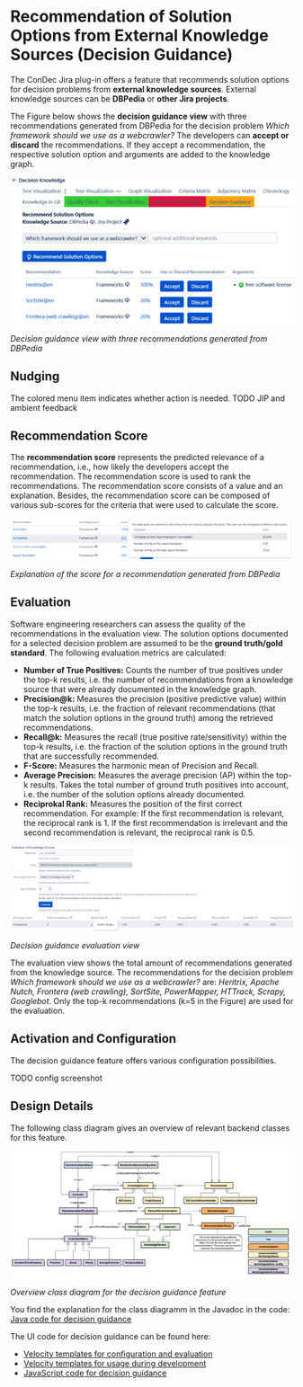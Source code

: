 # Recommendation of Solution Options from External Knowledge Sources (Decision Guidance)

The ConDec Jira plug-in offers a feature that recommends solution options for decision problems from **external knowledge sources**.
External knowledge sources can be **DBPedia** or **other Jira projects**.

The Figure below shows the **decision guidance view** with three recommendations generated from DBPedia 
for the decision problem *Which framework should we use as a webcrawler?*
The developers can **accept or discard** the recommendations.
If they accept a recommendation, the respective solution option and arguments are added to the knowledge graph.

![Decision guidance view with three recommendations generated from DBPedia](../screenshots/decision_guidance_webcrawler.png)

*Decision guidance view with three recommendations generated from DBPedia*

## Nudging

The colored menu item indicates whether action is needed.
TODO JIP and ambient feedback

## Recommendation Score

The **recommendation score** represents the predicted relevance of a recommendation, i.e., how likely the developers accept the recommendation.
The recommendation score is used to rank the recommendations.
The recommendation score consists of a value and an explanation. 
Besides, the recommendation score can be composed of various sub-scores for the criteria that were used to calculate the score.

![Explanation of the score for a recommendation generated from DBPedia](../screenshots/decision_guidance_recommendation_score.png)

*Explanation of the score for a recommendation generated from DBPedia*

## Evaluation

Software engineering researchers can assess the quality of the recommendations in the evaluation view.
The solution options documented for a selected decision problem are assumed to be the **ground truth/gold standard**.
The following evaluation metrics are calculated:

- **Number of True Positives:** Counts the number of true positives under the top-k results, 
i.e. the number of recommendations from a knowledge source that were already documented in the knowledge graph.
- **Precision@k:** Measures the precision (positive predictive value) within the top-k results, 
i.e. the fraction of relevant recommendations (that match the solution options in the ground truth) among the retrieved recommendations.
- **Recall@k:** Measures the recall (true positive rate/sensitivity) within the top-k results, 
i.e. the fraction of the solution options in the ground truth that are successfully recommended.
- **F-Score:** Measures the harmonic mean of Precision and Recall.
- **Average Precision:** Measures the average precision (AP) within the top-k results. 
Takes the total number of ground truth positives into account, i.e. the number of the solution options already documented.
- **Reciprokal Rank:** Measures the position of the first correct recommendation. 
For example: If the first recommendation is relevant, the reciprocal rank is 1. 
If the first recommendation is irrelevant and the second recommendation is relevant, the reciprocal rank is 0.5.

![Decision guidance evaluation view](../screenshots/decision_guidance_evaluation.png)

*Decision guidance evaluation view*

The evaluation view shows the total amount of recommendations generated from the knowledge source.
The recommendations for the decision problem *Which framework should we use as a webcrawler?* are:
*Heritrix, Apache Nutch, Frontera (web crawling), SortSite, PowerMapper, HTTrack, Scrapy, Googlebot*.
Only the top-k recommendations (k=5 in the Figure) are used for the evaluation.

## Activation and Configuration
The decision guidance feature offers various configuration possibilities.

TODO config screenshot

## Design Details
The following class diagram gives an overview of relevant backend classes for this feature.

![Overview class diagram](../diagrams/class_diagram_decision_guidance.png)

*Overview class diagram for the decision guidance feature*

You find the explanation for the class diagramm in the Javadoc in the code:
[Java code for decision guidance](../../src/main/java/de/uhd/ifi/se/decision/management/jira/recommendation/decisionguidance)

The UI code for decision guidance can be found here:

- [Velocity templates for configuration and evaluation](../../src/main/resources/templates/settings/decisionguidance)
- [Velocity templates for usage during development](../../src/main/resources/templates/tabs/recommendation)
- [JavaScript code for decision guidance](../../src/main/resources/js/recommendation)